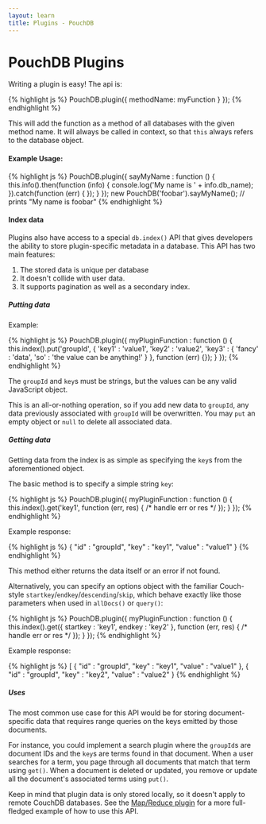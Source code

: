 ```yaml
---
layout: learn
title: Plugins - PouchDB
---
```


# PouchDB Plugins

Writing a plugin is easy! The api is:

{% highlight js %}
PouchDB.plugin({
  methodName: myFunction
  }
});
{% endhighlight %}

This will add the function as a method of all databases with the given method name.  It will always be called in context, so that `this` always refers to the database object.

#### Example Usage:
{% highlight js %}
PouchDB.plugin({
  sayMyName : function () {
    this.info().then(function (info)   {
      console.log('My name is ' + info.db_name);
    }).catch(function (err) { });
  }
});
new PouchDB('foobar').sayMyName(); // prints "My name is foobar"
{% endhighlight %}

#### Index data

Plugins also have access to a special `db.index()` API that gives developers the ability to store plugin-specific metadata in a database. This API has two main features:

1. The stored data is unique per database
2. It doesn't collide with user data.
3. It supports pagination as well as a secondary index.

##### Putting data

Example:

{% highlight js %}
PouchDB.plugin({
  myPluginFunction : function () {
    this.index().put('groupId', {
      'key1' : 'value1',
      'key2' : 'value2',
      'key3' : {
        'fancy' : 'data',
        'so' : 'the value can be anything!'
      }
    }, function (err) {});
  }
});
{% endhighlight %}

The `groupId` and `key`s must be strings, but the values can be any valid JavaScript object.

This is an all-or-nothing operation, so if you add new data to `groupId`, any data previously
associated with `groupId` will be overwritten.  You may `put` an empty object or `null` to delete all associated data.

##### Getting data

Getting data from the index is as simple as specifying the `key`s from the aforementioned object.

The basic method is to specify a simple string `key`:

{% highlight js %}
PouchDB.plugin({
  myPluginFunction : function () {
    this.index().get('key1', function (err, res) {
    /* handle err or res */
    });
  }
});
{% endhighlight %}

Example response:

{% highlight js %}
{
  "id"    : "groupId",
  "key"   : "key1",
  "value" : "value1"
}
{% endhighlight %}

This method either returns the data itself or an error if not found.

Alternatively, you can specify an options object with the familiar Couch-style `startkey`/`endkey`/`descending`/`skip`, which behave exactly like those parameters when used in `allDocs()` or `query()`:


{% highlight js %}
PouchDB.plugin({
  myPluginFunction : function () {
    this.index().get({
      startkey : 'key1',
      endkey   : 'key2'
    }, function (err, res) {
    /* handle err or res */
    });
  }
});
{% endhighlight %}

Example response:

{% highlight js %}
[
  {
    "id"    : "groupId",
    "key"   : "key1",
    "value" : "value1"
  },
  {
    "id"    : "groupId",
    "key"   : "key2",
    "value" : "value2"
  }
{% endhighlight %}

##### Uses

The most common use case for this API would be for storing document-specific data that requires range queries on the keys emitted by those documents.

For instance, you could implement a search plugin where the `groupId`s are document IDs and the `key`s are terms found in that document.  When a user searches for a term, you page through all documents that match that term using `get()`.  When a document is deleted or updated, you remove or update all the document's associated terms using `put()`.

Keep in mind that plugin data is only stored locally, so it doesn't apply to remote CouchDB databases.  See the [Map/Reduce plugin][mapreduce] for a more full-fledged example of how to use this API.

  [mapreduce]: https://github.com/pouchdb/mapreduce


